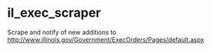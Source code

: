 # il_exec_scraper
Scrape and notify of new additions to http://www.illinois.gov/Government/ExecOrders/Pages/default.aspx

